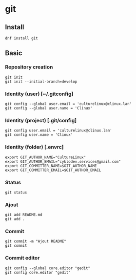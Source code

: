 # git
## Install
    dnf install git
## Basic
### Repository creation
    git init
    git init --initial-branch=develop
### Identity (user) [~/.gitconfig]
    git config --global user.email = 'culturelinux@clinux.lan'
    git config --global user.name = 'Clinux'
### Identity (project) [.git/config]
    git config user.email = 'culturelinux@clinux.lan'
    git config user.name = 'Clinux'  
### Identity (folder) [.envrc]
    export GIT_AUTHOR_NAME="CultureLinux"
    export GIT_AUTHOR_EMAIL="cyklodev.services@gmail.com"
    export GIT_COMMITTER_NAME=$GIT_AUTHOR_NAME
    export GIT_COMMITTER_EMAIL=$GIT_AUTHOR_EMAIL  
### Status 
    git status
### Ajout
    git add README.md
    git add . 
### Commit 
    git commit -m "Ajout README"
    git commit
### Commit editor
    git config --global core.editor "gedit"
    git config core.editor "gedit"


